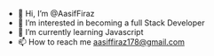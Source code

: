 - 👋 Hi, I’m @AasifFiraz
- 👀 I’m interested in becoming a full Stack Developer
- 🌱 I’m currently learning Javascript
- 📫 How to reach me aasiffiraz178@gmail.com

<!---
AasifFiraz/AasifFiraz is a ✨ special ✨ repository because its `README.md` (this file) appears on your GitHub profile.
You can click the Preview link to take a look at your changes.
--->
